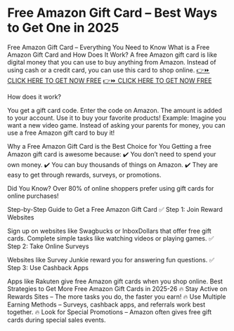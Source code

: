 # Free Amazon Gift Card – Best Ways to Get One in 2025
Free Amazon Gift Card – Everything You Need to Know
What is a Free Amazon Gift Card and How Does It Work?
A free Amazon gift card is like digital money that you can use to buy anything from Amazon. Instead of using cash or a credit card, you can use this card to shop online.
[👉⏩ CLICK HERE TO GET NOW FREE](https://ecomadboosters.xyz/free%20amazon%20gift%20card/)
[👉⏩ CLICK HERE TO GET NOW FREE](https://ecomadboosters.xyz/free%20amazon%20gift%20card/)

How does it work?

You get a gift card code.
Enter the code on Amazon.
The amount is added to your account.
Use it to buy your favorite products!
Example: Imagine you want a new video game. Instead of asking your parents for money, you can use a free Amazon gift card to buy it!

Why a Free Amazon Gift Card is the Best Choice for You
Getting a free Amazon gift card is awesome because:
✔️ You don’t need to spend your own money.
✔️ You can buy thousands of things on Amazon.
✔️ They are easy to get through rewards, surveys, or promotions.

Did You Know? Over 80% of online shoppers prefer using gift cards for online purchases!

Step-by-Step Guide to Get a Free Amazon Gift Card
✅ Step 1: Join Reward Websites

Sign up on websites like Swagbucks or InboxDollars that offer free gift cards.
Complete simple tasks like watching videos or playing games.
✅ Step 2: Take Online Surveys

Websites like Survey Junkie reward you for answering fun questions.
✅ Step 3: Use Cashback Apps

Apps like Rakuten give free Amazon gift cards when you shop online.
Best Strategies to Get More Free Amazon Gift Cards in 2025-26
🔥 Stay Active on Rewards Sites – The more tasks you do, the faster you earn!
🔥 Use Multiple Earning Methods – Surveys, cashback apps, and referrals work best together.
🔥 Look for Special Promotions – Amazon often gives free gift cards during special sales events.
